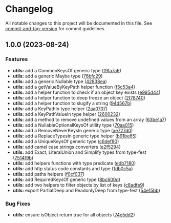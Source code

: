# Changelog

All notable changes to this project will be documented in this file. See [commit-and-tag-version](https://github.com/absolute-version/commit-and-tag-version) for commit guidelines.

## 1.0.0 (2023-08-24)


### Features

* **utils:** add a CommonKeysOf generic type ([f9fa7a6](https://github.com/ArmandPhilippot/cretadoc/commit/f9fa7a6cd382f95a6108ac7e5665ca803140a8cd))
* **utils:** add a generic Maybe type ([76bfc29](https://github.com/ArmandPhilippot/cretadoc/commit/76bfc2944c5eed9997a50fce892c08728423977d))
* **utils:** add a generic Nullable type ([42838ea](https://github.com/ArmandPhilippot/cretadoc/commit/42838ea079ac56e62810f015698ecf9e2d49a5f8))
* **utils:** add a getValueByKeyPath helper function ([f5c53a4](https://github.com/ArmandPhilippot/cretadoc/commit/f5c53a49d2f2f8f6e33c943b47ab5633ef91d672))
* **utils:** add a helper function to check if an object key exists ([e995d44](https://github.com/ArmandPhilippot/cretadoc/commit/e995d44bcd392727d44a1489934d67e72d570705))
* **utils:** add a helper function to deep freeze an object ([2f78740](https://github.com/ArmandPhilippot/cretadoc/commit/2f78740a307c774e333d640296bc93fbc567dadd))
* **utils:** add a helper function to slugify a string ([94d567b](https://github.com/ArmandPhilippot/cretadoc/commit/94d567b77ac34a1533ac437a5356a13d12f67b21))
* **utils:** add a KeyPathIn type helper ([2aa0707](https://github.com/ArmandPhilippot/cretadoc/commit/2aa0707b5d16baafeaca2a00ab812568b5bfaa17))
* **utils:** add a KeyPathValueIn type helper ([2600232](https://github.com/ArmandPhilippot/cretadoc/commit/26002328bd6d8edbbcf082ada75ce4377ed12627))
* **utils:** add a method to remove undefined values from an array ([63be1a7](https://github.com/ArmandPhilippot/cretadoc/commit/63be1a765a2d0fa19d745a5148c36325eadf1ac5))
* **utils:** add a NullableOptionalKeysOf utility type ([70aa015](https://github.com/ArmandPhilippot/cretadoc/commit/70aa015939ccc3d16ac67ea53dbdba574d270743))
* **utils:** add a RemoveNeverKeysIn generic type ([ae727d0](https://github.com/ArmandPhilippot/cretadoc/commit/ae727d053bdcae59bb61f25281b98f6196e92c4f))
* **utils:** add a ReplaceTypesIn generic type helper ([b91be65](https://github.com/ArmandPhilippot/cretadoc/commit/b91be651860b9aa45d42b389c804e0c641155542))
* **utils:** add a UniqueKeysOf generic type ([c6def80](https://github.com/ArmandPhilippot/cretadoc/commit/c6def802b561853b742267a17e5ebcd625b8ba65))
* **utils:** add camel case strings converters ([e2f5294](https://github.com/ArmandPhilippot/cretadoc/commit/e2f52943e51498c19b9293145e701f511f394277))
* **utils:** add Exact, LiteralUnion and Simplify types from type-fest ([7514f9b](https://github.com/ArmandPhilippot/cretadoc/commit/7514f9bede28614077d794a3697824151e0d38ea))
* **utils:** add helpers functions with type predicate ([edb7180](https://github.com/ArmandPhilippot/cretadoc/commit/edb7180f964459d381ca1a0bdaa5c6cb488f2325))
* **utils:** add http status code constants and type ([1db0c5a](https://github.com/ArmandPhilippot/cretadoc/commit/1db0c5a320a0c0efb0fc65a9105f2187b7ba6522))
* **utils:** add paths helpers ([f0cf037](https://github.com/ArmandPhilippot/cretadoc/commit/f0cf037072dc8678d2ff05d732a09659c1c3d07f))
* **utils:** add RequiredKeysOf generic type ([8bc600d](https://github.com/ArmandPhilippot/cretadoc/commit/8bc600d383ba117e9ffbebbe44cc25998c885a47))
* **utils:** add two helpers to filter objects by list of keys ([c8adfe9](https://github.com/ArmandPhilippot/cretadoc/commit/c8adfe9b1f4d9f35499d0acf7b457cc22448a77c))
* **utils:** export PartialDeep and ReadonlyDeep from type-fest ([54e15bb](https://github.com/ArmandPhilippot/cretadoc/commit/54e15bbfba54200e19d10a84319aeee90d6cda99))


### Bug Fixes

* **utils:** ensure isObject return true for all objects ([74e5dd2](https://github.com/ArmandPhilippot/cretadoc/commit/74e5dd24ac45dfcb3e312bd45756430b2daa363c))
